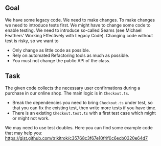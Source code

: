 Goal
----

We have some legacy code. We need to make changes.
To make changes we need to introduce tests first.
We might have to change some code to enable testing.
We need to introduce so-called Seams (see Michael
Feathers' Working Effectively with Legacy Code).
Changing code without test is risky, so we want to

* Only change as little code as possible.
* Rely on automated Refactoring tools as much as possible.
* You must not change the public API of the class.

Task
----

The given code collects the necessary user confirmations
during a purchase in our online shop. The main logic is in `Checkout.ts`.

* Break the dependencies you need to bring `Checkout.ts` under test, so that you can fix the existing test, then write more tests if you have time.
* There is an existing `Checkout.test.ts` with a first test case which might or might not work.

We may need to use test doubles. 
Here you can find some example code that may help you: https://gist.github.com/trikitrok/c35768c3f67e10f4f0c6ecb0320e64d7

